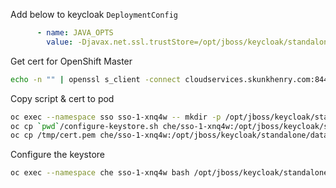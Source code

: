 Add below to keycloak `DeploymentConfig`

```yaml
      - name: JAVA_OPTS
        value: -Djavax.net.ssl.trustStore=/opt/jboss/keycloak/standalone/data/keystore/application.keystore -Djavax.net.ssl.trustStorePassword=Password1 -Xms64m -Xmx512m -XX:MetaspaceSize=96M -XX:MaxMetaspaceSize=256m -Djava.net.preferIPv4Stack=true -Djboss.modules.system.pkgs=org.jboss.byteman -Djava.awt.headless=true
```

Get cert for OpenShift Master

```bash
echo -n "" | openssl s_client -connect cloudservices.skunkhenry.com:8443 | sed -ne '/-BEGIN CERTIFICATE-/,/-END CERTIFICATE-/p' > /tmp/cert.pem
```

Copy script & cert to pod

```bash
oc exec --namespace sso sso-1-xnq4w -- mkdir -p /opt/jboss/keycloak/standalone/data/keystore
oc cp `pwd`/configure-keystore.sh che/sso-1-xnq4w:/opt/jboss/keycloak/standalone/data/keystore/configure-keystore.sh
oc cp /tmp/cert.pem che/sso-1-xnq4w:/opt/jboss/keycloak/standalone/data/keystore/cert.pem
```

Configure the keystore

```bash
oc exec --namespace che sso-1-xnq4w bash /opt/jboss/keycloak/standalone/data/keystore/configure-keystore.sh Password1
```

